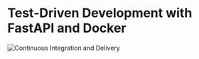 # Test-Driven Development with FastAPI and Docker

![Continuous Integration and Delivery](https://github.com/simodalla/fastapi-tdd-docker/workflows/Continuous%20Integration%20and%20Delivery/badge.svg?branch=main)